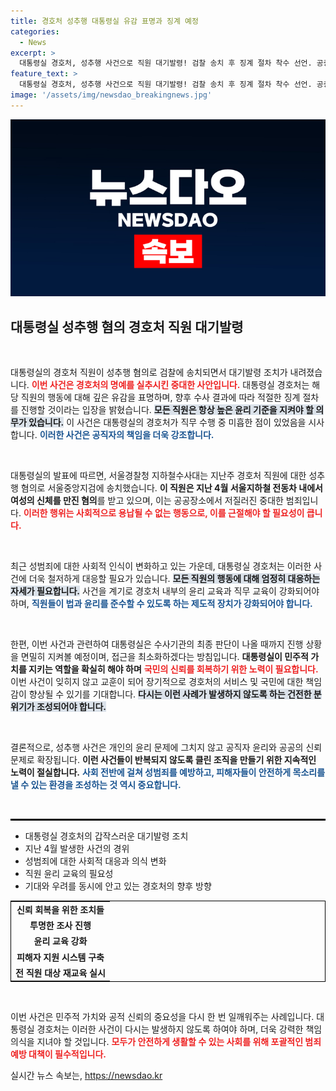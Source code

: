 ```yaml
---
title: 경호처 성추행 대통령실 유감 표명과 징계 예정
categories:
  - News
excerpt: >
  대통령실 경호처, 성추행 사건으로 직원 대기발령! 검찰 송치 후 징계 절차 착수 선언. 공중밀집장소에서 벌어진 충격적인 사건의 전말은? 클릭해 확인해보세요!
feature_text: >
  대통령실 경호처, 성추행 사건으로 직원 대기발령! 검찰 송치 후 징계 절차 착수 선언. 공중밀집장소에서 벌어진 충격적인 사건의 전말은? 클릭해 확인해보세요!
image: '/assets/img/newsdao_breakingnews.jpg'
---
```


<p><img src="/assets/img/newsdao_breakingnews.jpg" alt="ranknews 속보" /></p>

<h2 data-ke-size="size26">대통령실 성추행 혐의 경호처 직원 대기발령</h2>

<p data-ke-size="size16">&nbsp;</p>

<p>대통령실의 경호처 직원이 성추행 혐의로 검찰에 송치되면서 대기발령 조치가 내려졌습니다. <b><span style="color: #ee2323;">이번 사건은 경호처의 명예를 실추시킨 중대한 사안입니다.</span></b> 대통령실 경호처는 해당 직원의 행동에 대해 깊은 유감을 표명하며, 향후 수사 결과에 따라 적절한 징계 절차를 진행할 것이라는 입장을 밝혔습니다. <b><span style="background-color: #21538527;">모든 직원은 항상 높은 윤리 기준을 지켜야 할 의무가 있습니다.</span></b> 이 사건은 대통령실의 경호처가 직무 수행 중 미흡한 점이 있었음을 시사합니다. <b><span style="color: #1a5490;">이러한 사건은 공직자의 책임을 더욱 강조합니다.</span></b></p>

<p data-ke-size="size16">&nbsp;</p>

<p>대통령실의 발표에 따르면, 서울경찰청 지하철수사대는 지난주 경호처 직원에 대한 성추행 혐의로 서울중앙지검에 송치했습니다. <b>이 직원은 지난 4월 서울지하철 전동차 내에서 여성의 신체를 만진 혐의</b>를 받고 있으며, 이는 공공장소에서 저질러진 중대한 범죄입니다. <b><span style="color: #ee2323;">이러한 행위는 사회적으로 용납될 수 없는 행동으로, 이를 근절해야 할 필요성이 큽니다.</span></b></p>

<p data-ke-size="size16">&nbsp;</p>

<p>최근 성범죄에 대한 사회적 인식이 변화하고 있는 가운데, 대통령실 경호처는 이러한 사건에 더욱 철저하게 대응할 필요가 있습니다. <b><span style="background-color: #21538527;">모든 직원의 행동에 대해 엄정히 대응하는 자세가 필요합니다.</span></b> 사건을 계기로 경호처 내부의 윤리 교육과 직무 교육이 강화되어야 하며, <b><span style="color: #1a5490;">직원들이 법과 윤리를 준수할 수 있도록 하는 제도적 장치가 강화되어야 합니다.</span></b></p>

<p data-ke-size="size16">&nbsp;</p>

<p>한편, 이번 사건과 관련하여 대통령실은 수사기관의 최종 판단이 나올 때까지 진행 상황을 면밀히 지켜볼 예정이며, 접근을 최소화하겠다는 방침입니다. <b>대통령실이 민주적 가치를 지키는 역할을 확실히 해야 하며</b> <b><span style="color: #ee2323;">국민의 신뢰를 회복하기 위한 노력이 필요합니다.</span></b> 이번 사건이 잊히지 않고 교훈이 되어 장기적으로 경호처의 서비스 및 국민에 대한 책임감이 향상될 수 있기를 기대합니다. <b><span style="background-color: #21538527;">다시는 이런 사례가 발생하지 않도록 하는 건전한 분위기가 조성되어야 합니다.</span></b> </p>

<p data-ke-size="size16">&nbsp;</p>

<p>결론적으로, 성추행 사건은 개인의 윤리 문제에 그치지 않고 공직자 윤리와 공공의 신뢰 문제로 확장됩니다. <b>이런 사건들이 반복되지 않도록 클린 조직을 만들기 위한 지속적인 노력이 절실합니다.</b> <b><span style="color: #1a5490;">사회 전반에 걸쳐 성범죄를 예방하고, 피해자들이 안전하게 목소리를 낼 수 있는 환경을 조성하는 것 역시 중요합니다.</span></b> </p>

<p data-ke-size="size16">&nbsp;</p>

<hr style="height:3px; background-color:#000000; border:none;" />

<ul>
  <li>대통령실 경호처의 갑작스러운 대기발령 조치</li>
  <li>지난 4월 발생한 사건의 경위</li>
  <li>성범죄에 대한 사회적 대응과 의식 변화</li>
  <li>직원 윤리 교육의 필요성</li>
  <li>기대와 우려를 동시에 안고 있는 경호처의 향후 방향</li>
</ul>

<table style="width:100%; border:1px solid #000; border-collapse: collapse;">
<tr>
    <td style="text-align: center; height: 17px;"><b>신뢰 회복을 위한 조치들</b></td>
</tr>
<tr>
    <td style="text-align: center; height: 17px;"><b>투명한 조사 진행</b></td>
</tr>
<tr>
    <td style="text-align: center; height: 17px;"><b>윤리 교육 강화</b></td>
</tr>
<tr>
    <td style="text-align: center; height: 17px;"><b>피해자 지원 시스템 구축</b></td>
</tr>
<tr>
    <td style="text-align: center; height: 17px;"><b>전 직원 대상 재교육 실시</b></td>
</tr>
</table>

<p data-ke-size="size16">&nbsp;</p> 

<p>이번 사건은 민주적 가치와 공적 신뢰의 중요성을 다시 한 번 일깨워주는 사례입니다. 대통령실 경호처는 이러한 사건이 다시는 발생하지 않도록 하여야 하며, 더욱 강력한 책임 의식을 지녀야 할 것입니다. <b><span style="color: #ee2323;">모두가 안전하게 생활할 수 있는 사회를 위해 포괄적인 범죄 예방 대책이 필수적입니다.</span></b></p>
실시간 뉴스 속보는, <a href="https://newsdao.kr" rel="dofollow">https://newsdao.kr</a>


